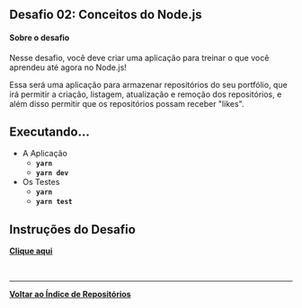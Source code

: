 ## Desafio 02: Conceitos do Node.js

#### Sobre o desafio
Nesse desafio, você deve criar uma aplicação para treinar o que você aprendeu até agora no Node.js!

Essa será uma aplicação para armazenar repositórios do seu portfólio, que irá permitir a criação, listagem, atualização e remoção dos repositórios, e além disso permitir que os repositórios possam receber "likes".

## Executando...

- A Aplicação
    * <b>`yarn`
    * `yarn dev` </b>
- Os Testes
    * <b>`yarn`
    * `yarn test` </b>

## Instruções do Desafio
<b>[Clique aqui](https://github.com/Rocketseat/bootcamp-gostack-desafios/tree/master/desafio-conceitos-nodejs)

<br/>

---
<b>[Voltar ao Índice de Repositórios](https://github.com/salescamila/gostack)</b>

